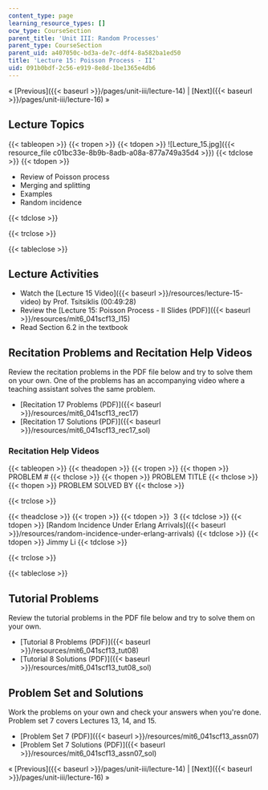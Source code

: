 ```yaml
---
content_type: page
learning_resource_types: []
ocw_type: CourseSection
parent_title: 'Unit III: Random Processes'
parent_type: CourseSection
parent_uid: a407050c-bd3a-de7c-ddf4-8a582ba1ed50
title: 'Lecture 15: Poisson Process - II'
uid: 091b0bdf-2c56-e919-8e8d-1be1365e4db6
---
```


« [Previous]({{< baseurl >}}/pages/unit-iii/lecture-14) | [Next]({{< baseurl >}}/pages/unit-iii/lecture-16) »

Lecture Topics
--------------

{{< tableopen >}}
{{< tropen >}}
{{< tdopen >}}
![Lecture_15.jpg]({{< resource_file c01bc33e-8b9b-8adb-a08a-877a749a35d4 >}})
{{< tdclose >}}
{{< tdopen >}}


*   Review of Poisson process
*   Merging and splitting
*   Examples
*   Random incidence


{{< tdclose >}}

{{< trclose >}}

{{< tableclose >}}

Lecture Activities
------------------

*   Watch the [Lecture 15 Video]({{< baseurl >}}/resources/lecture-15-video) by Prof. Tsitsiklis (00:49:28)
*   Review the [Lecture 15: Poisson Process - II Slides (PDF)]({{< baseurl >}}/resources/mit6_041scf13_l15)
*   Read Section 6.2 in the textbook

Recitation Problems and Recitation Help Videos
----------------------------------------------

Review the recitation problems in the PDF file below and try to solve them on your own. One of the problems has an accompanying video where a teaching assistant solves the same problem.

*   [Recitation 17 Problems (PDF)]({{< baseurl >}}/resources/mit6_041scf13_rec17)
*   [Recitation 17 Solutions (PDF)]({{< baseurl >}}/resources/mit6_041scf13_rec17_sol)

### Recitation Help Videos

{{< tableopen >}}
{{< theadopen >}}
{{< tropen >}}
{{< thopen >}}
PROBLEM #
{{< thclose >}}
{{< thopen >}}
PROBLEM TITLE
{{< thclose >}}
{{< thopen >}}
PROBLEM SOLVED BY
{{< thclose >}}

{{< trclose >}}

{{< theadclose >}}
{{< tropen >}}
{{< tdopen >}}
 3
{{< tdclose >}}
{{< tdopen >}}
[Random Incidence Under Erlang Arrivals]({{< baseurl >}}/resources/random-incidence-under-erlang-arrivals)
{{< tdclose >}}
{{< tdopen >}}
Jimmy Li
{{< tdclose >}}

{{< trclose >}}

{{< tableclose >}}

Tutorial Problems
-----------------

Review the tutorial problems in the PDF file below and try to solve them on your own.

*   [Tutorial 8 Problems (PDF)]({{< baseurl >}}/resources/mit6_041scf13_tut08)
*   [Tutorial 8 Solutions (PDF)]({{< baseurl >}}/resources/mit6_041scf13_tut08_sol)

Problem Set and Solutions
-------------------------

Work the problems on your own and check your answers when you're done. Problem set 7 covers Lectures 13, 14, and 15.

*   [Problem Set 7 (PDF)]({{< baseurl >}}/resources/mit6_041scf13_assn07)
*   [Problem Set 7 Solutions (PDF)]({{< baseurl >}}/resources/mit6_041scf13_assn07_sol)

« [Previous]({{< baseurl >}}/pages/unit-iii/lecture-14) | [Next]({{< baseurl >}}/pages/unit-iii/lecture-16) »